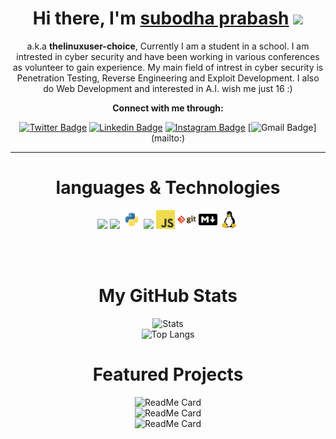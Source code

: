 <h1 align="center" height='30'>Hi there, I'm <a href="https://thelinuxuser-choice.github.io/" target="_blank">subodha prabash</a> 
<img src='https://media.giphy.com/media/bcKmIWkUMCjVm/giphy.gif' width='200' ></h1> 
<div align="center">
  </div>
  <div align="center">
  <p>a.k.a <b>thelinuxuser-choice</b>, Currently I am a student in a school. I am intrested in cyber security and have been working in various conferences as volunteer to gain experience. My main field of intrest in cyber security is Penetration Testing, Reverse Engineering and Exploit Development. I also do Web Development and interested in A.I.  wish me just 16 :)</p>
  
  <p><b>Connect with me through:</b></p>
  
[![Twitter Badge](https://img.shields.io/badge/-Twitter-blue?style=for-the-badge&logo=twitter&logoColor=white&link=https://twitter.com/)](https://twitter.com/)
[![Linkedin Badge](https://img.shields.io/badge/-Linkedin-blue?style=for-the-badge&logo=Linkedin&logoColor=white&link=https://www.linkedin.com/)](https://www.linkedin.com/)
[![Instagram Badge](https://img.shields.io/badge/-Instagram-purple?style=for-the-badge&logo=instagram&logoColor=white&link=https://www.instagram.com/black_h4t_hacker/)](https://www.instagram.com/black_h4t_hacker/)
[![Gmail Badge](https://img.shields.io/badge/-Gmail-c14438?style=for-the-badge&logo=Gmail&logoColor=white&link=mailto:)](mailto:)  
<hr>

<h1>languages & Technologies</h1>

<img height="30" src="https://upload.wikimedia.org/wikipedia/commons/thumb/2/20/Bash_Logo_black_and_white_icon_only.svg/1200px-Bash_Logo_black_and_white_icon_only.svg.png"> <img height="30" src="https://upload.wikimedia.org/wikipedia/commons/thumb/6/61/HTML5_logo_and_wordmark.svg/512px-HTML5_logo_and_wordmark.svg.png"> <img height="30" src="https://raw.githubusercontent.com/github/explore/80688e429a7d4ef2fca1e82350fe8e3517d3494d/topics/python/python.png"> <img height="30" src="https://www.docker.com/sites/default/files/d8/styles/role_icon/public/2019-07/Moby-logo.png"> <img height="30" src="https://raw.githubusercontent.com/github/explore/80688e429a7d4ef2fca1e82350fe8e3517d3494d/topics/javascript/javascript.png"> <img height="30" src="https://raw.githubusercontent.com/github/explore/80688e429a7d4ef2fca1e82350fe8e3517d3494d/topics/git/git.png"> <img height="30" src="https://raw.githubusercontent.com/github/explore/80688e429a7d4ef2fca1e82350fe8e3517d3494d/topics/markdown/markdown.png"> <img height="30" src="https://raw.githubusercontent.com/github/explore/80688e429a7d4ef2fca1e82350fe8e3517d3494d/topics/linux/linux.png">

<br><br>
<h1>My GitHub Stats</h1>

![Stats](https://github-readme-stats.vercel.app/api?username=thelinuxuser-choice&show_icons=true&hide_border=true&count_private=true&theme=vue-dark)
<br>
![Top Langs](https://github-readme-stats.vercel.app/api/top-langs/?username=thelinuxuser-choice&count_private=true&theme=vue-dark&layout=compact)
<br>
<h1>Featured Projects</h1>

![ReadMe Card](https://github-readme-stats.vercel.app/api/pin/?username=thelinuxuser-choice&repo=AnonCracker&theme=vue-dark)
<br>
![ReadMe Card](https://github-readme-stats.vercel.app/api/pin/?username=thelinuxuser-choice&repo=pwn&theme=vue-dark)
<br>
![ReadMe Card](https://github-readme-stats.vercel.app/api/pin/?username=thelinuxuser-choice&repo=tankigen&theme=vue-dark)

</div>
